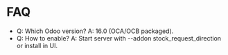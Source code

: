# FAQ

- Q: Which Odoo version? A: 16.0 (OCA/OCB packaged).
- Q: How to enable? A: Start server with --addon stock_request_direction or install in UI.
